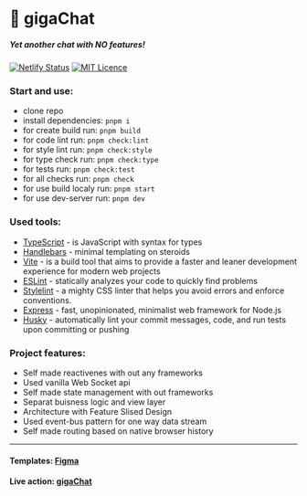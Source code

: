 # 🦠 gigaChat

##### Yet another chat with NO features!

[![Netlify Status](https://api.netlify.com/api/v1/badges/2fefbe2e-8013-415f-8abf-f5622e6ee641/deploy-status)](https://app.netlify.com/sites/ephemeral-duckanoo-a59b6e/deploys) [![MIT Licence](https://badges.frapsoft.com/os/mit/mit.png?v=103)](https://opensource.org/licenses/mit-license.php)

### Start and use:
- clone repo
- install dependencies: `pnpm i`
- for create build run: `pnpm build`
- for code lint run: `pnpm check:lint`
- for style lint run: `pnpm check:style`
- for type check run: `pnpm check:type`
- for tests run: `pnpm check:test`
- for all checks run: `pnpm check`
- for use build localy run: `pnpm start`
- for use dev-server run: `pnpm dev`

### Used tools:

- [TypeScript](https://www.typescriptlang.org/) - is JavaScript with syntax for types
- [Handlebars](https://handlebarsjs.com/) - minimal templating on steroids
- [Vite](https://vitejs.dev/) - is a build tool that aims to provide a faster and leaner development experience for modern web projects
- [ESLint](https://eslint.org/) - statically analyzes your code to quickly find problems
- [Stylelint](https://stylelint.io/) - a mighty CSS linter that helps you avoid errors and enforce conventions.
- [Express](https://expressjs.com/) - fast, unopinionated, minimalist web framework for Node.js
- [Husky](https://typicode.github.io/husky/) - automatically lint your commit messages, code, and run tests upon committing or pushing

### Project features:

- Self made reactivenes with out any frameworks
- Used vanilla Web Socket api
- Self made state management with out frameworks
- Separat buisness logic and view layer
- Architecture with Feature Slised Design
- Used event-bus pattern for one way data stream
- Self made routing based on native browser history

---

#### Templates: [Figma](https://www.figma.com/file/jF5fFFzgGOxQeB4CmKWTiE/Chat_external_link?node-id=0%3A1)

#### Live action: [gigaChat](https://ephemeral-duckanoo-a59b6e.netlify.app/)
